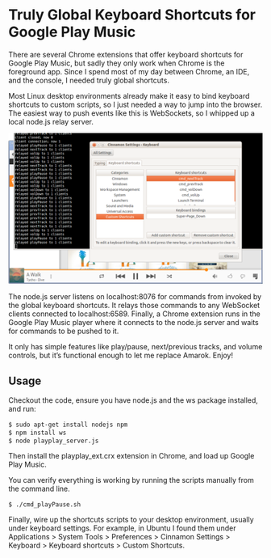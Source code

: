 
Truly Global Keyboard Shortcuts for Google Play Music
=====================================================

There are several Chrome extensions that offer keyboard shortcuts for Google Play Music, but sadly they only work when Chrome is the foreground app.  Since I spend most of my day between Chrome, an IDE, and the console, I needed truly global shortcuts.

Most Linux desktop environments already make it easy to bind keyboard shortcuts to custom scripts, so I just needed a way to jump into the browser.  The easiest way to push events like this is WebSockets, so I whipped up a local node.js relay server.

![screenshot](screenshot.png)

The node.js server listens on localhost:8076 for commands from invoked by the global keyboard shortcuts.  It relays those commands to any WebSocket clients connected to localhost:6589.  Finally, a Chrome extension runs in the Google Play Music player where it connects to the node.js server and waits for commands to be pushed to it.

It only has simple features like play/pause, next/previous tracks, and volume controls, but it’s functional enough to let me replace Amarok.  Enjoy!

Usage
-----

Checkout the code, ensure you have node.js and the ws package installed, and run:

    $ sudo apt-get install nodejs npm
    $ npm install ws
    $ node playplay_server.js

Then install the playplay_ext.crx extension in Chrome, and load up Google Play Music.

You can verify everything is working by running the scripts manually from the command line.

    $ ./cmd_playPause.sh

Finally, wire up the shortcuts scripts to your desktop environment, usually under keyboard settings.  For example, in Ubuntu I found them under Applications > System Tools > Preferences > Cinnamon Settings > Keyboard > Keyboard shortcuts > Custom Shortcuts.
